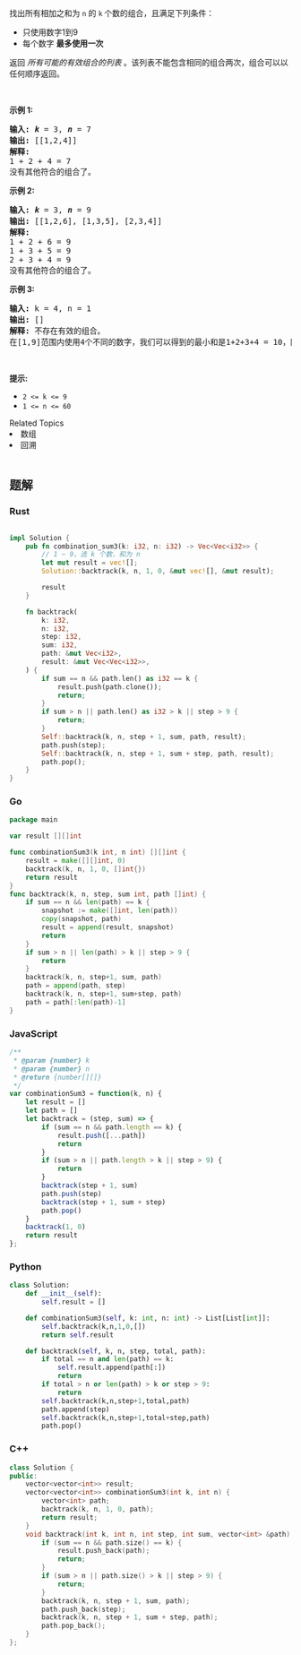 <p>找出所有相加之和为&nbsp;<code>n</code><em> </em>的&nbsp;<code>k</code><strong>&nbsp;</strong>个数的组合，且满足下列条件：</p>

<ul>
	<li>只使用数字1到9</li>
	<li>每个数字&nbsp;<strong>最多使用一次</strong>&nbsp;</li>
</ul>

<p>返回 <em>所有可能的有效组合的列表</em> 。该列表不能包含相同的组合两次，组合可以以任何顺序返回。</p>

<p>&nbsp;</p>

<p><strong>示例 1:</strong></p>

<pre>
<strong>输入:</strong> <em><strong>k</strong></em> = 3, <em><strong>n</strong></em> = 7
<strong>输出:</strong> [[1,2,4]]
<strong>解释:</strong>
1 + 2 + 4 = 7
没有其他符合的组合了。</pre>

<p><strong>示例 2:</strong></p>

<pre>
<strong>输入:</strong> <em><strong>k</strong></em> = 3, <em><strong>n</strong></em> = 9
<strong>输出:</strong> [[1,2,6], [1,3,5], [2,3,4]]
<strong>解释:
</strong>1 + 2 + 6 = 9
1 + 3 + 5 = 9
2 + 3 + 4 = 9
没有其他符合的组合了。</pre>

<p><strong>示例 3:</strong></p>

<pre>
<strong>输入:</strong> k = 4, n = 1
<strong>输出:</strong> []
<strong>解释:</strong> 不存在有效的组合。
在[1,9]范围内使用4个不同的数字，我们可以得到的最小和是1+2+3+4 = 10，因为10 &gt; 1，没有有效的组合。
</pre>

<p>&nbsp;</p>

<p><strong>提示:</strong></p>

<ul>
	<li><code>2 &lt;= k &lt;= 9</code></li>
	<li><code>1 &lt;= n &lt;= 60</code></li>
</ul>
<div><div>Related Topics</div><div><li>数组</li><li>回溯</li></div></div><br>


## 题解

### Rust
```rust

impl Solution {
    pub fn combination_sum3(k: i32, n: i32) -> Vec<Vec<i32>> {
        // 1 ~ 9，选 k 个数，和为 n
        let mut result = vec![];
        Solution::backtrack(k, n, 1, 0, &mut vec![], &mut result);

        result
    }

    fn backtrack(
        k: i32,
        n: i32,
        step: i32,
        sum: i32,
        path: &mut Vec<i32>,
        result: &mut Vec<Vec<i32>>,
    ) {
        if sum == n && path.len() as i32 == k {
            result.push(path.clone());
            return;
        }
        if sum > n || path.len() as i32 > k || step > 9 {
            return;
        }
        Self::backtrack(k, n, step + 1, sum, path, result);
        path.push(step);
        Self::backtrack(k, n, step + 1, sum + step, path, result);
        path.pop();
    }
}
```

### Go

```go
package main

var result [][]int

func combinationSum3(k int, n int) [][]int {
	result = make([][]int, 0)
	backtrack(k, n, 1, 0, []int{})
	return result
}
func backtrack(k, n, step, sum int, path []int) {
	if sum == n && len(path) == k {
		snapshot := make([]int, len(path))
		copy(snapshot, path)
		result = append(result, snapshot)
		return
	}
	if sum > n || len(path) > k || step > 9 {
		return
	}
	backtrack(k, n, step+1, sum, path)
	path = append(path, step)
	backtrack(k, n, step+1, sum+step, path)
	path = path[:len(path)-1]
}

```

### JavaScript

```javascript
/**
 * @param {number} k
 * @param {number} n
 * @return {number[][]}
 */
var combinationSum3 = function(k, n) {
    let result = []
    let path = []
    let backtrack = (step, sum) => {
        if (sum == n && path.length == k) {
            result.push([...path])
            return
        }
        if (sum > n || path.length > k || step > 9) {
            return
        }
        backtrack(step + 1, sum)
        path.push(step)
        backtrack(step + 1, sum + step)
        path.pop()
    }
    backtrack(1, 0)
    return result
};
```

### Python
```python
class Solution:
    def __init__(self):
        self.result = []

    def combinationSum3(self, k: int, n: int) -> List[List[int]]:
        self.backtrack(k,n,1,0,[])
        return self.result

    def backtrack(self, k, n, step, total, path):
        if total == n and len(path) == k:
            self.result.append(path[:])
            return
        if total > n or len(path) > k or step > 9:
            return
        self.backtrack(k,n,step+1,total,path)
        path.append(step)
        self.backtrack(k,n,step+1,total+step,path)
        path.pop()

```
### C++
```c++
class Solution {
public:
    vector<vector<int>> result;
    vector<vector<int>> combinationSum3(int k, int n) {
        vector<int> path;
        backtrack(k, n, 1, 0, path);
        return result;
    }
    void backtrack(int k, int n, int step, int sum, vector<int> &path) {
        if (sum == n && path.size() == k) {
            result.push_back(path);
            return;
        }
        if (sum > n || path.size() > k || step > 9) {
            return;
        }
        backtrack(k, n, step + 1, sum, path);
        path.push_back(step);
        backtrack(k, n, step + 1, sum + step, path);
        path.pop_back();
    }
};
```